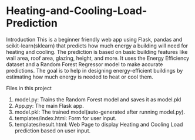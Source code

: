 # Heating-and-Cooling-Load-Prediction
Introduction
This is a beginner friendly web app using Flask, pandas and scikit-learn(sklearn) that predicts how much energy a building will need for heating and cooling. The prediction is based on basic building features like wall area, roof area, glazing, height, and more.
It uses the Energy Efficiency dataset and a Random Forest Regressor model to make accurate predictions. The goal is to help in designing energy-efficient buildings by estimating how much energy is needed to heat or cool them.

Files in this project
1. model.py: Trains the Random Forest model and saves it as model.pkl
2. App.py: The main Flask app.
3. model.pkl: The trained model(auto-generated after running model.py).
4. templates/index.html: Form for user input.
5. templates/result.html: Web Page to display Heating and Cooling Load prediction based on user input.
